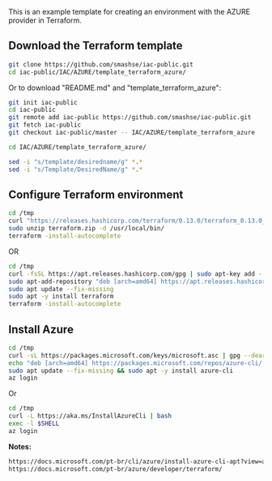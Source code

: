 This is an example template for creating an environment with the AZURE provider in Terraform.

## Download the Terraform template

```bash
git clone https://github.com/smashse/iac-public.git
cd iac-public/IAC/AZURE/template_terraform_azure/
```

Or to download "README.md" and "template_terraform_azure":

```bash
git init iac-public
cd iac-public
git remote add iac-public https://github.com/smashse/iac-public.git
git fetch iac-public
git checkout iac-public/master -- IAC/AZURE/template_terraform_azure
```

```bash
cd IAC/AZURE/template_terraform_azure/
```

```bash
sed -i "s/template/desiredname/g" *.*
sed -i "s/Template/DesiredName/g" *.*
```

## Configure Terraform environment

```bash
cd /tmp
curl "https://releases.hashicorp.com/terraform/0.13.0/terraform_0.13.0_linux_amd64.zip" -o "terraform.zip"
sudo unzip terraform.zip -d /usr/local/bin/
terraform -install-autocomplete
```

OR

```bash
cd /tmp
curl -fsSL https://apt.releases.hashicorp.com/gpg | sudo apt-key add -
sudo apt-add-repository "deb [arch=amd64] https://apt.releases.hashicorp.com $(lsb_release -cs) main"
sudo apt update --fix-missing
sudo apt -y install terraform
terraform -install-autocomplete
```

## Install Azure

```bash
cd /tmp
curl -sL https://packages.microsoft.com/keys/microsoft.asc | gpg --dearmor | sudo tee /etc/apt/trusted.gpg.d/microsoft.gpg > /dev/null
echo "deb [arch=amd64] https://packages.microsoft.com/repos/azure-cli/ $(lsb_release -cs) main" | sudo tee /etc/apt/sources.list.d/azure-cli.list
sudo apt update --fix-missing && sudo apt -y install azure-cli
az login
```

Or

```bash
cd /tmp
curl -L https://aka.ms/InstallAzureCli | bash
exec -l $SHELL
az login
```

**Notes:**

```txt
https://docs.microsoft.com/pt-br/cli/azure/install-azure-cli-apt?view=azure-cli-latest
https://docs.microsoft.com/pt-br/azure/developer/terraform/
```
